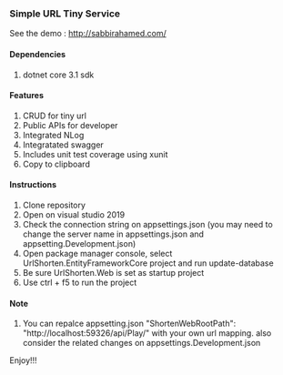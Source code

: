 ### Simple URL Tiny Service

See the demo : http://sabbirahamed.com/

#### Dependencies
1. dotnet core 3.1 sdk

#### Features
1. CRUD for tiny url
2. Public APIs for developer
3. Integrated NLog
4. Integratated swagger
5. Includes unit test coverage using xunit
6. Copy to clipboard

#### Instructions
1. Clone repository
2. Open on visual studio 2019
3. Check the connection string on appsettings.json (you may need to change the server name in appsettings.json and appsetting.Development.json)
4. Open package manager console, select UrlShorten.EntityFrameworkCore project and run update-database
5. Be sure UrlShorten.Web is set as startup project
6. Use ctrl + f5 to run the project

#### Note
1. You can repalce appsetting.json "ShortenWebRootPath": "http://localhost:59326/api/Play/" with your own url mapping. also consider the related changes on appsettings.Development.json

Enjoy!!!
